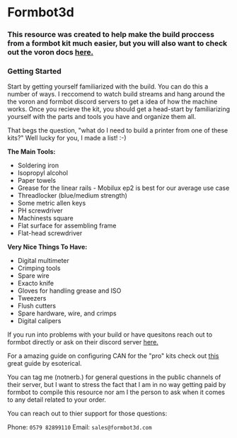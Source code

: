 # Formbot3d

### This resource was created to help make the build proccess from a formbot kit much easier, but you will also want to check out the voron docs [here.](https://docs.vorondesign.com/)


### Getting Started
Start by getting yourself familiarized with the build. You can do this a number of ways. I reccomend to watch build streams and hang around the the voron and formbot discord servers to get a idea of how the machine works. Once you recieve the kit, you should get a head-start by familiarizing yourself with the parts and tools you have and organize them all. 



That begs the question, "what do I need to build a printer from one of these kits?"
Well lucky for you, I made a list! :-)


**The Main Tools:**
* Soldering iron
* Isopropyl alcohol
* Paper towels
* Grease for the linear rails - Mobilux ep2 is best for our average use case
* Threadlocker (blue/medium strength)
* Some metric allen keys
* PH screwdriver
* Machinests square
* Flat surface for assembling frame
* Flat-head screwdriver

**Very Nice Things To Have:**
* Digital multimeter
* Crimping tools
* Spare wire
* Exacto knife
* Gloves for handling grease and ISO
* Tweezers
* Flush cutters
* Spare hardware, wire, and crimps
* Digital calipers 



If you run into problems with your build or have quesitons reach out to formbot directly or ask on their discord server [here.](https://discord.gg/) 

For a amazing guide on configuring CAN for the "pro" kits check out [this](https://github.com/Esoterical/voron_canbus) great guide by esoterical.

You can tag me (notnerb.) for general questions in the public channels of their server, but I want to stress the fact that I am in no way getting paid by formbot to compile this resource nor am I the person to ask when it comes to any detail related to your order. 

You can reach out to thier support for those questions: 

Phone: `0579 82899110`
Email: `sales@formbot3d.com`
